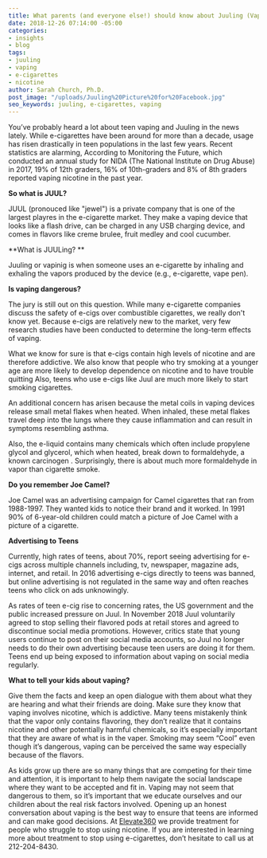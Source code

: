 ```yaml
---
title: What parents (and everyone else!) should know about Juuling (Vaping)
date: 2018-12-26 07:14:00 -05:00
categories:
- insights
- blog
tags:
- juuling
- vaping
- e-cigarettes
- nicotine
author: Sarah Church, Ph.D.
post_image: "/uploads/Juuling%20Picture%20for%20Facebook.jpg"
seo_keywords: juuling, e-cigarettes, vaping
---
```


You’ve probably heard a lot about teen vaping and Juuling in the news lately.   While e-cigarettes have been around for more than a decade, usage has risen drastically in teen populations in the last few years. Recent statistics are alarming, According to Monitoring the Future, which conducted an annual study for NIDA (The National Institute on Drug Abuse) in 2017, 19% of 12th graders, 16% of 10th-graders and 8% of 8th graders reported vaping nicotine in the past year.

**So what is JUUL?**

JUUL (pronouced like "jewel") is a private company that is one of the largest playres in the e-cigarette market.  They make a vaping device that looks like a flash drive, can be charged in any USB charging device, and comes in flavors like creme brulee, fruit medley and cool cucumber.

**What is JUULing? **

Juuling or vapinig is when someone uses an e-cigarette by inhaling and exhaling the vapors produced by the device (e.g., e-cigarette, vape pen). 

**Is vaping dangerous?**

The jury is still out on this question.  While many e-cigarette companies discuss the safety of e-cigs over combustible cigarettes, we really don't know yet.  Because e-cigs are relatively new to the market, very few research studies have been conducted to determine the long-term effects of vaping.

What we know for sure is that e-cigs contain high levels of nicotine and are therefore addictive.  We also know that people who try smoking at a younger age are more likely to develop dependence on nicotine and to have trouble quitting  Also, teens who use e-cigs like Juul are much more likely to start smoking cigarettes.

An additional concern has arisen because the metal coils in vaping devices release small metal flakes when heated. When inhaled, these metal flakes travel deep into the lungs where they cause inflammation and can result in symptoms resembling asthma.

Also, the e-liquid contains many chemicals which often include propylene glycol and glycerol, which when heated, break down to formaldehyde, a known carcinogen . Surprisingly, there is about much more formaldehyde in vapor than cigarette smoke.

**Do you remember Joe Camel?**

Joe Camel was an advertising campaign for Camel cigarettes that ran from 1988-1997.  They wanted kids to notice their brand and it worked.  In 1991 90% of 6-year-old children could match a picture of Joe Camel with a picture of a cigarette.

**Advertising to Teens**

Currently, high rates of teens, about 70%, report seeing advertising for e-cigs across multiple channels including, tv, newspaper, magazine ads, internet, and retail.  In 2016 advertising e-cigs directly to teens was banned, but online advertising is not regulated in the same way and often reaches teens who click on ads unknowingly.

As rates of teen e-cig rise to concerning rates, the US government and the public increased pressure on Juul.  In November 2018 Juul voluntarily agreed to stop selling their flavored pods at retail stores and agreed to discontinue social media promotions. However, critics state that young users continue to post on their social media accounts, so Juul no longer needs to do their own advertising because teen users are doing it for them.  Teens end up being exposed to information about vaping on social media regularly.

**What to tell your kids about vaping?**

Give them the facts and keep an open dialogue with them about what they are hearing and what their friends are doing.  Make sure they know that vaping involves nicotine, which is addictive. Many teens mistakenly think that the vapor only contains flavoring, they don’t realize that it contains nicotine and other potentially harmful chemicals, so it’s especially important that they are aware of what is in the vaper. Smoking may seem “Cool” even though it’s dangerous, vaping can be perceived the same way especially because of the flavors.

As kids grow up there are so many things that are competing for their time and attention, it is important to help them navigate the social landscape where they want to be accepted and fit in. Vaping may not seem that dangerous to them, so it’s important that we educate ourselves and our children about the real risk factors involved.  Opening up an honest conversation about vaping is the best way to ensure that teens are informed and can make good decisions. At [Elevate360](https://elevate360.com/) we provide treatment for people who struggle to stop using nicotine.  If you are interested in learning more about treatment to stop using e-cigarettes, don’t hesitate to call us at 212-204-8430.